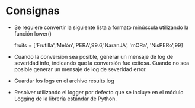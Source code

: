 # Consignas

-    Se requiere convertir la siguiente lista a formato minúscula utilizando la función lower()

        fruits = ['Frutilla','Melón','PERA',99.6,'NaranJA', 'mORa', 'NisPERo',99]


-    Cuando la conversión sea posible, generar un mensaje de log de severidad info, indicando que la conversión fue exitosa. Cuando no sea posible generar un mensaje de log de severidad error.

-    Guardar los logs en el archivo results.log

-    Resolver utilizando el logger por defecto que se incluye en el módulo
    Logging de la librería estándar de Python.

